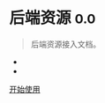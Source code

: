 <!-- _coverpage.md -->

<!-- ![logo](_media/icon.svg) -->

# 后端资源 <small>0.0</small>

> 后端资源接入文档。

- 
- 

<!-- [GitHub](https://github.com/docsifyjs/docsify/) -->

[开始使用 ](#docsify)